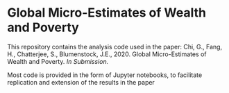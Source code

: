 # Global Micro-Estimates of Wealth and Poverty
This repository contains the analysis code used in the paper:
Chi, G., Fang, H., Chatterjee, S., Blumenstock, J.E., 2020. Global Micro-Estimates of Wealth and Poverty. <i>In Submission.</i>

Most code is provided in the form of Jupyter notebooks, to facilitate replication and extension of the results in the paper
